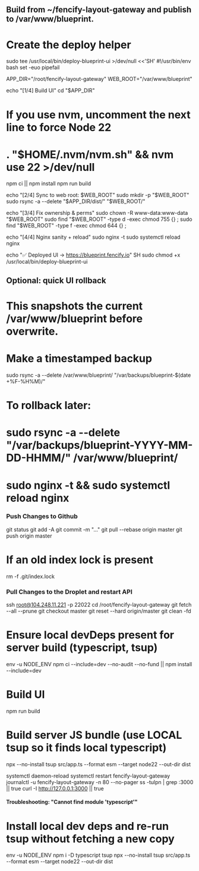 ## Build from ~/fencify-layout-gateway and publish to /var/www/blueprint.

# Create the deploy helper

sudo tee /usr/local/bin/deploy-blueprint-ui >/dev/null <<'SH'
#!/usr/bin/env bash
set -euo pipefail

APP_DIR="/root/fencify-layout-gateway"
WEB_ROOT="/var/www/blueprint"

echo "[1/4] Build UI"
cd "$APP_DIR"

# If you use nvm, uncomment the next line to force Node 22

# . "$HOME/.nvm/nvm.sh" && nvm use 22 >/dev/null

npm ci || npm install
npm run build

echo "[2/4] Sync to web root: $WEB_ROOT"
sudo mkdir -p "$WEB_ROOT"
sudo rsync -a --delete "$APP_DIR/dist/" "$WEB_ROOT/"

echo "[3/4] Fix ownership & perms"
sudo chown -R www-data:www-data "$WEB_ROOT"
sudo find "$WEB_ROOT" -type d -exec chmod 755 {} \;
sudo find "$WEB_ROOT" -type f -exec chmod 644 {} \;

echo "[4/4] Nginx sanity + reload"
sudo nginx -t
sudo systemctl reload nginx

echo "✅ Deployed UI → https://blueprint.fencify.io"
SH
sudo chmod +x /usr/local/bin/deploy-blueprint-ui

## Optional: quick UI rollback

# This snapshots the current /var/www/blueprint before overwrite.

# Make a timestamped backup

sudo rsync -a --delete /var/www/blueprint/ "/var/backups/blueprint-$(date +%F-%H%M)/"

# To rollback later:

# sudo rsync -a --delete "/var/backups/blueprint-YYYY-MM-DD-HHMM/" /var/www/blueprint/

# sudo nginx -t && sudo systemctl reload nginx

### Push Changes to Github

git status
git add -A
git commit -m "..."
git pull --rebase origin master
git push origin master

# If an old index lock is present

rm -f .git/index.lock

### Pull Changes to the Droplet and restart API

ssh root@104.248.11.221 -p 22022
cd /root/fencify-layout-gateway
git fetch --all --prune
git checkout master
git reset --hard origin/master
git clean -fd

# Ensure local devDeps present for server build (typescript, tsup)

env -u NODE_ENV npm ci --include=dev --no-audit --no-fund || npm install --include=dev

# Build UI

npm run build

# Build server JS bundle (use LOCAL tsup so it finds local typescript)

npx --no-install tsup src/app.ts --format esm --target node22 --out-dir dist

systemctl daemon-reload
systemctl restart fencify-layout-gateway
journalctl -u fencify-layout-gateway -n 80 --no-pager
ss -tulpn | grep :3000 || true
curl -I http://127.0.0.1:3000 || true

#### Troubleshooting: "Cannot find module 'typescript'"

# Install local dev deps and re-run tsup without fetching a new copy

env -u NODE_ENV npm i -D typescript tsup
npx --no-install tsup src/app.ts --format esm --target node22 --out-dir dist

